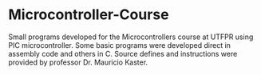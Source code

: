 # Microcontroller-Course
Small programs developed for the Microcontrollers course at UTFPR using PIC microcontroller. Some basic programs were developed direct in assembly code and others in C. 
Source defines and instructions were provided by professor Dr. Mauricio Kaster.
